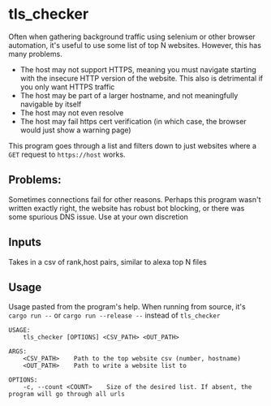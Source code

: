 # tls_checker

Often when gathering background traffic using selenium or other browser automation, it's useful to use some list of top N websites. However, this has many problems.
* The host may not support HTTPS, meaning you must navigate starting with the insecure HTTP version of the website. This also is detrimental if you only want HTTPS traffic
* The host may be part of a larger hostname, and not meaningfully navigable by itself
* The host may not even resolve
* The host may fail https cert verification (in which case, the browser would just show a warning page)

This program goes through a list and filters down to just websites where a `GET` request to `https://host` works.

## Problems:
Sometimes connections fail for other reasons. Perhaps this program wasn't written exactly right, the website has robust bot blocking, or there was some spurious DNS issue. Use at your own discretion

## Inputs
Takes in a csv of rank,host pairs, similar to alexa top N files

## Usage
Usage pasted from the program's help. When running from source, it's `cargo run --` or `cargo run --release --` instead of `tls_checker`
```
USAGE:
    tls_checker [OPTIONS] <CSV_PATH> <OUT_PATH>

ARGS:
    <CSV_PATH>    Path to the top website csv (number, hostname)
    <OUT_PATH>    Path to write a website list to

OPTIONS:
    -c, --count <COUNT>    Size of the desired list. If absent, the program will go through all urls
```
